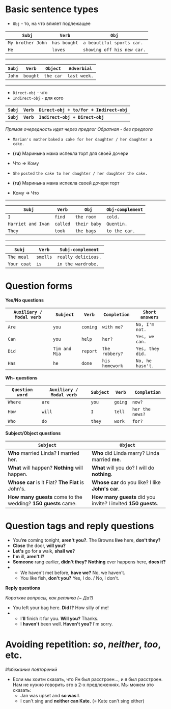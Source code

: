 # Basic sentence types

* `Obj` - то, на что влияет подлежащее

| **`Subj`** | **`Verb`** | **`Obj`** |
|-|-|-|
| `My brother John` | `has bought` | `a beautiful sports car.` |
| `He` | `loves` | `showing off his new car.` |

***

| **`Subj`** | **`Verb`** | **`Object`** | **`Adverbial`**|
|-|-|-|-|
| `John` | `bought` | `the car` | `last week.` |


***

* `Direct-obj` - что
* `Indirect-obj` - для кого

| **`Subj`** | **`Verb`** | **`Direct-obj + to/for + Indirect-obj`** |
|-|-|-|
| **`Subj`** | **`Verb`** | **`Indirect-obj + Direct-obj`** |

*Прямая очередность идет через предлог*
*Обратная - без предлога*

* `Marian's mother` `baked` `a cake for her daughter / her daughter a cake.`
* **(ru)** Маринына мама испекла торт для своей дочери
* Что => Кому

* `She` `posted` `the cake to her daughter / her daughter the cake.`
* **(ru)** Маринына мама испекла своей дочери торт
* Кому => Что

***

| **`Subj`** | **`Verb`** | **`Obj`** | **`Obj-complement`** |
|-|-|-|-|
| `I` | `find` | `the room` | `cold.` |
| `Harriet and Ivan` | `called` | `their baby` | `Quentin.` |
| `They` | `took` | `the bags` | `to the car.` |

***

| **`Subj`** | **`Verb`** | **`Subj-complement`** |
|-|-|-|
| `The meal` | `smells` | `really delicious.` |
| `Your coat` | `is` | `in the wardrobe.` |

# Question forms

**Yes/No questions**

| **`Auxiliary / Modal verb`** | **`Subject`** | **`Verb`** | **`Completion`** | **`Short answers`** |
|-|-|-|-|-|
| `Are` | `you` | `coming` | `with me?` | `No, I'm not.` |
| `Can` | `you` | `help` | `her?` | `Yes, we can.` |
| `Did` | `Tim and Mia` | `report` | `the robbery?` | `Yes, they did.` |
| `Has` | `he` | `done` | `his homework` | `No, he hasn't.` |

**Wh- questions**

| **`Question word`** | **`Auxiliary / Modal verb`** | **`Subject`** | **`Verb`** | **`Completion`** |
|-|-|-|-|-|
| `Where` | `are` | `you` | `going` | `now?` |
| `How` | `will` | `I` | `tell` | `her the news?` |
| `Who` | `do` | `they` | `work` | `for?` |

**Subject/Object questions**

|**`Subject`**|**`Object`**|
|-|-|
|**Who** married Linda? **I** married her.|**Who** did Linda marry? Linda married **me**.|
|**What** will happen? **Nothing** will happen.|**What** will you do? I will do **nothing**.|
|**Whose car** is it Fiat? **The Fiat** is John's.|**Whose car** do you like? I like **John's car**.|
|**How many guests** come to the wedding? **150 guests** came.|**How many guests** did you invite? I invited **150 guests**.|

# Question tags and reply questions

* You'**re** coming tonight, **aren't you?**. The Browns **live** here, **don't they?**
* **Close** the door, **will you?**
* **Let's** go for a walk, **shall we?**
* **I'm** ill, **aren't I?**
* **Someone** rang earlier, **didn't they?** **Nothing** ever happens here, **does it?**
* 
  * We haven't met before, **have we?** No, we haven't.
  * You like fish, **don't you?** Yes, I do. / No, I don't.

**Reply questions**

*Короткие вопросы, как реплика (~ Да?)*

* You left your bag here. **Did I?** How silly of me!
* 
  * I'**ll** finish it for you. **Will you?** Thanks.
  * I **haven't** been well. **Haven't you?** I'm sorry.

# Avoiding repetition: *so*, *neither*, *too*, etc.

*Избежание повторений*

* Если мы хоитм сказать, что Ян был расстроен..., и я был расстроен. Нам не нужно говорить это в 2-х предложениях. Мы можем это сказать:
  * Jan was upset and **so was I**.
  * I can't sing and **neither can Kate.** (= Kate can't sing either)